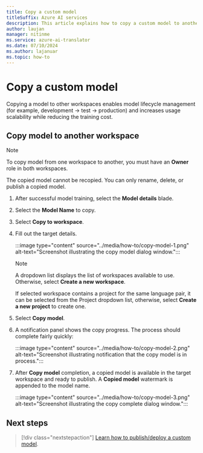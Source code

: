 ```yaml
---
title: Copy a custom model
titleSuffix: Azure AI services
description: This article explains how to copy a custom model to another workspace using the Azure AI Translator Custom Translator.
author: laujan
manager: nitinme
ms.service: azure-ai-translator
ms.date: 07/10/2024
ms.author: lajanuar
ms.topic: how-to
---
```

# Copy a custom model

Copying a model to other workspaces enables model lifecycle management (for example, development → test → production) and increases usage scalability while reducing the training cost.

## Copy model to another workspace

   > [!Note]
   >
   > To copy model from one workspace to another, you must have an **Owner** role in both workspaces.
   >
   > The copied model cannot be recopied. You can only rename, delete, or publish a copied model.

1. After successful model training, select the **Model details** blade.

1. Select the **Model Name** to copy.

1. Select **Copy to workspace**.

1. Fill out the target details.

   :::image type="content" source="../media/how-to/copy-model-1.png" alt-text="Screenshot illustrating the copy model dialog window.":::

   > [!Note]
      >
      > A dropdown list displays the list of workspaces available to use. Otherwise, select **Create a new workspace**.
      >
      > If selected workspace contains a project for the same language pair, it can be selected from the Project dropdown list, otherwise, select **Create a new project** to create one.

1. Select **Copy model**.

1. A notification panel shows the copy progress. The process should complete fairly quickly:

   :::image type="content" source="../media/how-to/copy-model-2.png" alt-text="Screenshot illustrating notification that the copy model is in process.":::

1. After **Copy model** completion, a copied model is available in the target workspace and ready to publish. A **Copied model** watermark is appended to the model name.

   :::image type="content" source="../media/how-to/copy-model-3.png" alt-text="Screenshot illustrating the copy complete dialog window.":::

## Next steps

> [!div class="nextstepaction"]
> [Learn how to publish/deploy a custom model](publish-model.md).

